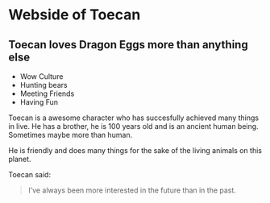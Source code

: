 # Webside of Toecan
## Toecan loves Dragon Eggs more than anything else

* Wow Culture
* Hunting bears
* Meeting Friends
* Having Fun

Toecan is a awesome character who has succesfully achieved many things in live. 
He has a brother, he is 100 years old and is an ancient human being. Sometimes maybe more than human. 

He is friendly and does many things for the sake of the living animals on this planet.

Toecan said:
> I’ve always been more interested
> in the future than in the past.